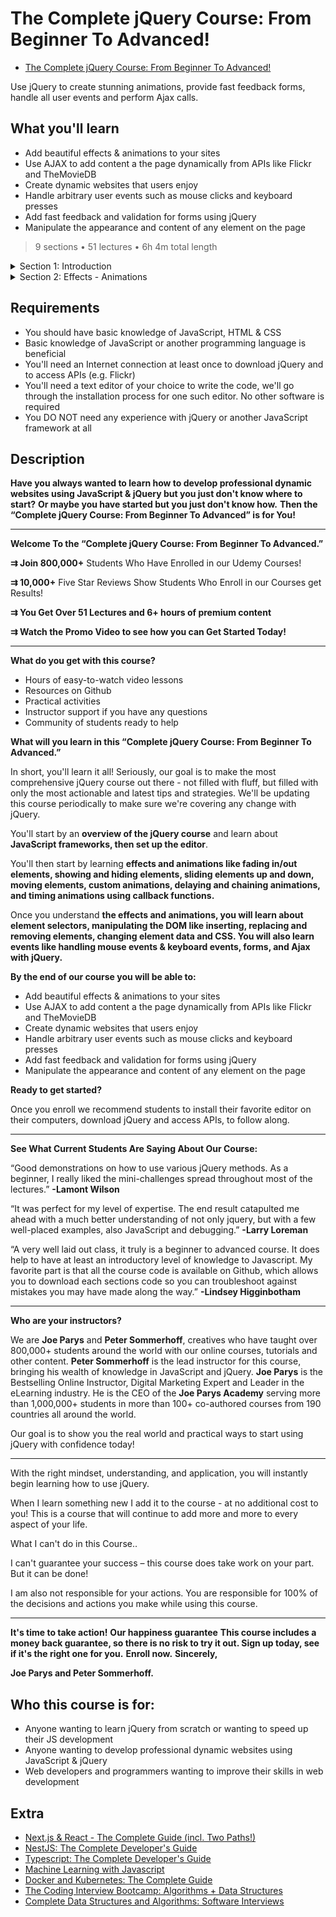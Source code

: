 # The Complete jQuery Course: From Beginner To Advanced!

- [The Complete jQuery Course: From Beginner To Advanced!](https://www.udemy.com/course/jquery-tutorial/)

Use jQuery to create stunning animations, provide fast feedback forms, handle all user events and perform Ajax calls.

##  What you'll learn
-   Add beautiful effects & animations to your sites
-   Use AJAX to add content a the page dynamically from APIs like Flickr and TheMovieDB
-   Create dynamic websites that users enjoy
-   Handle arbitrary user events such as mouse clicks and keyboard presses
-   Add fast feedback and validation for forms using jQuery
-   Manipulate the appearance and content of any element on the page

> 9 sections • 51 lectures • 6h 4m total length

<details>
  <summary> Section 1: Introduction </summary>

  1. Welcome To The Complete jQuery Course! Learn What This Course Can Do For You!  
  2. How To Use This Course To Gain Its Maximum Benefits & Learn jQuery Quickly 
  3. A Quick Overview of JavaScript and jQuery
  4. [Overview of JavaScript Frameworks](contents/4_Overview-of-JavaScript-Frameworks.md)
  5. Setting Up The Editor
  6. [Code is Accessible on GitHub](contents/6_Code-is-Accessible-on-GitHub.md)
</details>

<details>
  <summary> Section 2: Effects - Animations </summary>

  7. Setting Up The jQuery Project   
</details>



##  Requirements
- You should have basic knowledge of JavaScript, HTML & CSS
- Basic knowledge of JavaScript or another programming language is beneficial
- You'll need an Internet connection at least once to download jQuery and to access APIs (e.g. Flickr)
- You'll need a text editor of your choice to write the code, we'll go through the installation process for one such editor. No other software is required
- You DO NOT need any experience with jQuery or another JavaScript framework at all

##  Description

**Have you always wanted to learn how to develop professional dynamic websites using JavaScript & jQuery but you just don't know where to start?**
**Or maybe you have started but you just don't know how.**
**Then the “Complete jQuery Course: From Beginner To Advanced” is for You!**

_________________________________________________________________________

**Welcome To the “Complete jQuery Course: From Beginner To Advanced.”**

**⇉ Join 800,000+** Students Who Have Enrolled in our Udemy Courses!

**⇉ 10,000+** Five Star Reviews Show Students Who Enroll in our Courses get Results!

**⇉ You Get Over 51 Lectures and 6+ hours of premium content**

**⇉ Watch the Promo Video to see how you can Get Started Today!**
_________________________________________________________________________

**What do you get with this course?**
-   Hours of easy-to-watch video lessons
-   Resources on Github
-   Practical activities
-   Instructor support if you have any questions
-   Community of students ready to help

**What will you learn in this “Complete jQuery Course: From Beginner To Advanced.”**

In short, you'll learn it all! Seriously, our goal is to make the most comprehensive jQuery course out there - not filled with fluff, but filled with only the most actionable and latest tips and strategies. We'll be updating this course periodically to make sure we're covering any change with jQuery.

You'll start by an **overview of the jQuery course** and learn about **JavaScript frameworks, then set up the editor**.

You'll then start by learning **effects and animations like fading in/out elements, showing and hiding elements, sliding elements up and down, moving elements, custom animations, delaying and chaining animations, and timing animations using callback functions.**

Once you understand **the effects and animations, you will learn about element selectors, manipulating the DOM like inserting, replacing and removing elements, changing element data and CSS. You will also learn events like handling mouse events & keyboard events, forms, and Ajax with jQuery.**

**By the end of our course you will be able to:**

-   Add beautiful effects & animations to your sites
-   Use AJAX to add content a the page dynamically from APIs like Flickr and TheMovieDB
-   Create dynamic websites that users enjoy
-   Handle arbitrary user events such as mouse clicks and keyboard presses
-   Add fast feedback and validation for forms using jQuery
-   Manipulate the appearance and content of any element on the page

**Ready to get started?**

Once you enroll we recommend students to install their favorite editor on their computers, download jQuery and access APIs, to follow along.
_____

**See What Current Students Are Saying About Our Course:**

“Good demonstrations on how to use various jQuery methods. As a beginner, I really liked the mini-challenges spread throughout most of the lectures.”
**-Lamont Wilson**

“It was perfect for my level of expertise. The end result catapulted me ahead with a much better understanding of not only jquery, but with a few well-placed examples, also JavaScript and debugging.”
**-Larry Loreman**

“A very well laid out class, it truly is a beginner to advanced course. It does help to have at least an introductory level of knowledge to Javascript. My favorite part is that all the course code is available on Github, which allows you to download each sections code so you can troubleshoot against mistakes you may have made along the way.”
**-Lindsey Higginbotham**
_____

**Who are your instructors?**

We are **Joe Parys** and **Peter Sommerhoff**, creatives who have taught over 800,000+ students around the world with our online courses, tutorials and other content. **Peter Sommerhoff** is the lead instructor for this course, bringing his wealth of knowledge in JavaScript and jQuery. **Joe Parys** is the Bestselling Online Instructor, Digital Marketing Expert and Leader in the eLearning industry. He is the CEO of the **Joe Parys Academy** serving more than 1,000,000+ students in more than 100+ co-authored courses from 190 countries all around the world.

Our goal is to show you the real world and practical ways to start using jQuery with confidence today!

_________________________________________________________________________

With the right mindset, understanding, and application, you will instantly begin learning how to use jQuery.

When I learn something new I add it to the course - at no additional cost to you! This is a course that will continue to add more and more to every aspect of your life.

What I can't do in this Course..

I can't guarantee your success – this course does take work on your part. But it can be done!

I am also not responsible for your actions. You are responsible for 100% of the decisions and actions you make while using this course.

_________________________________________________________________________

**It's time to take action!**
**Our happiness guarantee**
**This course includes a money back guarantee, so there is no risk to try it out. Sign up today, see if it's the right one for you.**
**Enroll now.**
**Sincerely,**

**Joe Parys and Peter Sommerhoff.**

##  Who this course is for:

-   Anyone wanting to learn jQuery from scratch or wanting to speed up their JS development
-   Anyone wanting to develop professional dynamic websites using JavaScript & jQuery
-   Web developers and programmers wanting to improve their skills in web development

## Extra

-   [Next.js & React - The Complete Guide (incl. Two Paths!)](https://github.com/ShuhanCode/art-javascript/tree/main/Curricula/nextjs)
-   [NestJS: The Complete Developer's Guide](https://www.udemy.com/course/nestjs-the-complete-developers-guide/?couponCode=ADCE6741CC-BONUS)
-   [Typescript: The Complete Developer's Guide](https://www.udemy.com/course/typescript-the-complete-developers-guide)
-   [Machine Learning with Javascript](https://www.udemy.com/course/machine-learning-with-javascript/)
-   [Docker and Kubernetes: The Complete Guide](https://www.udemy.com/course/docker-and-kubernetes-the-complete-guide)
-   [The Coding Interview Bootcamp: Algorithms + Data Structures](https://www.udemy.com/course/coding-interview-bootcamp-algorithms-and-data-structure)
-   [Complete Data Structures and Algorithms: Software Interviews](https://www.udemy.com/course/data-structures-and-algorithms-software-interviews/)



